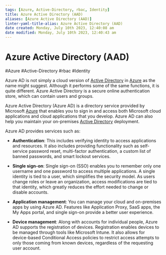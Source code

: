 ```yaml
---
tags: [Azure, Active-Directory, rbac, Identity]
title: Azure Active Directory (AAD)
aliases: [Azure Active Directory (AAD)]
linter-yaml-title-alias: Azure Active Directory (AAD)
date created: Monday, July 10th 2023, 12:40:08 am
date modified: Monday, July 10th 2023, 12:40:43 am
---
```

# Azure Active Directory (AAD)
#Azure #Active-Directory #rbac  #Identity 


Azure AD is not simply a cloud version of [Active Directory](Cyber%20Security/Cloud%20Security/Active%20Directory.md) in [Azure](Cloud%20Computing/Azure/Azure.md) as the name might suggest. Although it performs some of the same functions, it is quite different. Azure Active Directory is a secure online authentication store, which can contain users and groups. 

Azure Active Directory (Azure AD) is a directory service provided by Microsoft [Azure](Cloud%20Computing/Azure/Azure.md) that enables you to sign in and access both Microsoft cloud applications and cloud applications that you develop. Azure AD can also help you maintain your on-premises [Active Directory](Cyber%20Security/Cloud%20Security/Active%20Directory.md) deployment.

Azure AD provides services such as:

- **Authentication**: This includes verifying identity to access applications and resources. It also includes providing functionality such as self-service password reset, multi-factor authentication, a custom list of banned passwords, and smart lockout services.

- **Single sign-on**: Single sign-on (SSO) enables you to remember only one username and one password to access multiple applications. A single identity is tied to a user, which simplifies the security model. As users change roles or leave an organization, access modifications are tied to that identity, which greatly reduces the effort needed to change or disable accounts.

- **Application management**: You can manage your cloud and on-premises apps by using Azure AD. Features like Application Proxy, SaaS apps, the My Apps portal, and single sign-on provide a better user experience.

- **Device management**: Along with accounts for individual people, Azure AD supports the registration of devices. Registration enables devices to be managed through tools like Microsoft Intune. It also allows for device-based Conditional Access policies to restrict access attempts to only those coming from known devices, regardless of the requesting user account.